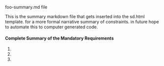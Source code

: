 foo-summary.md file

This is the summary markdown file that gets inserted into the sd.html template. for a more formal narrative summary of constraints.  in future hope to automate this to computer generated code.

#### Complete Summary of the Mandatory Requirements

1.
1.
1.
